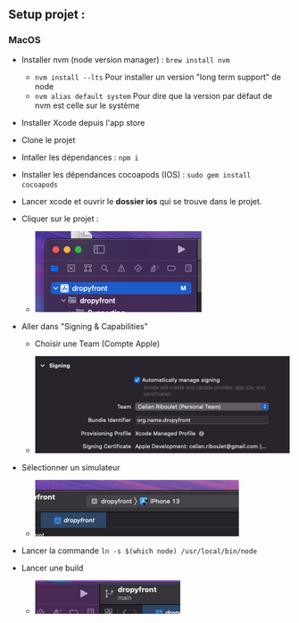 ## Setup projet :

### MacOS

- Installer nvm (node version manager) : `brew install nvm`
  
  - `nvm install --lts` Pour installer un version "long term support" de node
  - `nvm alias default system` Pour dire que la version par défaut de nvm est celle sur le système

- Installer Xcode depuis l'app store

- Clone le projet

- Intaller les dépendances : `npm i`

- Installer les dépendances cocoapods (IOS) : `sudo gem install cocoapods`

- Lancer xcode et ouvrir le **dossier ios** qui se trouve dans le projet.

- Cliquer sur le projet : 
  
  - ![](./assets/2022-05-08-15-49-46-image.png)

- Aller dans "Signing & Capabilities"
  
  - Choisir une Team (Compte Apple)
  
  - ![](./assets/2022-05-08-15-50-30-image.png)

- Sélectionner un simulateur 
  
  - ![](./assets/2022-05-08-15-51-05-image.png)

- Lancer la commande `ln -s $(which node) /usr/local/bin/node`

- Lancer une build
  
  - ![](./assets/2022-05-08-15-51-24-image.png)

